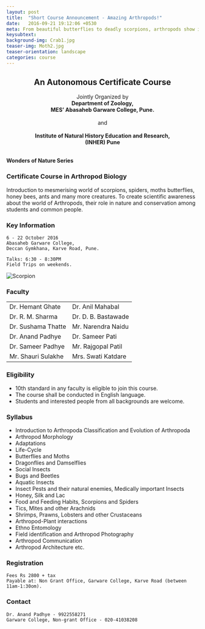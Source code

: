 ```yaml
---
layout: post
title:  "Short Course Announcement - Amazing Arthropods!"
date:   2016-09-21 19:12:06 +0530
meta: From beautiful butterflies to deadly scorpions, arthropods show incredible variety. This short course is an introduction to all kinds of insects and other arthropods that inhabit our forests, farms and even our homes. Eminent experts will be speaking on array of topics at this  course which is open to all. 6 - 22 October 2016 at Abasaheb Garware College, Pune. Talks on weekday evening with field sessions on weekends.
keysubtext: 
background-img: Crab1.jpg
teaser-img: Moth2.jpg
teaser-orientation: landscape
categories: course
---
```

<center>
<h2>An Autonomous Certificate Course</h2>

Jointly Organized by <br />
<b>
Department of Zoology,<br />
MES’ Abasaheb Garware College, Pune.<br /><br />
</b>
and<br /><br />
<b>
Institute of Natural History Education and Research, <br />
(INHER) Pune<br /><br />
</b>
</center>

**Wonders of Nature Series**

### Certificate Course in Arthropod Biology

Introduction to mesmerising world of scorpions, spiders, moths butterflies, honey bees, ants and many more creatures.
To create scientific awareness about the world of Arthropods, their role in nature and conservation among students and common people.

### Key Information ###
    6 - 22 October 2016
    Abasaheb Garware College, 
    Deccan Gymkhana, Karve Road, Pune.

    Talks: 6:30 - 8:30PM
    Field Trips on weekends.

<img src="{{ site.base_url}}/assets/imgs/Scorpion1.jpg" class="img-responsive" alt="Scorpion">


### Faculty
<table class="table table-striped">
<tr><td>Dr. Hemant Ghate</td><td>Dr. Anil Mahabal</td></tr>
<tr><td>Dr. R. M. Sharma</td><td>Dr. D. B. Bastawade</td></tr>
<tr><td>Dr. Sushama Thatte</td><td>Mr. Narendra Naidu</td></tr>
<tr><td>Dr. Anand Padhye</td><td>Dr. Sameer Pati</td></tr>
<tr><td>Dr. Sameer Padhye</td><td>Mr. Rajgopal Patil</td></tr>
<tr><td>Mr. Shauri Sulakhe</td><td>Mrs. Swati Katdare</td></tr>
</table>


### Eligibility
+ 10th standard in any faculty is eligible to join this course. 
+ The course shall be conducted in English language. 
+ Students and interested people from all backgrounds are welcome.

### Syllabus
+ Introduction to Arthropoda
Classification and Evolution of Arthropoda
+  Arthropod Morphology
+  Adaptations
+  Life-Cycle
+  Butterflies and Moths
+  Dragonflies and Damselflies
+  Social Insects
+  Bugs and Beetles
+  Aquatic Insects
+  Insect Pests and their natural enemies, Medically important Insects
+  Honey, Silk and Lac
+  Food and Feeding Habits, Scorpions and Spiders
+  Tics, Mites and other Arachnids
+  Shrimps, Prawns, Lobsters and other Crustaceans
+  Arthropod-Plant interactions
+  Ethno Entomology
+  Field identification and Arthropod Photography
+  Arthropod Communication
+  Arthropod Architecture etc.

### Registration
    Fees Rs 2800 + tax
    Payable at: Non Grant Office, Garware College, Karve Road (between 11am-1:30om).

### Contact
    Dr. Anand Padhye - 9922558271
    Garware College, Non-grant Office - 020-41038208
